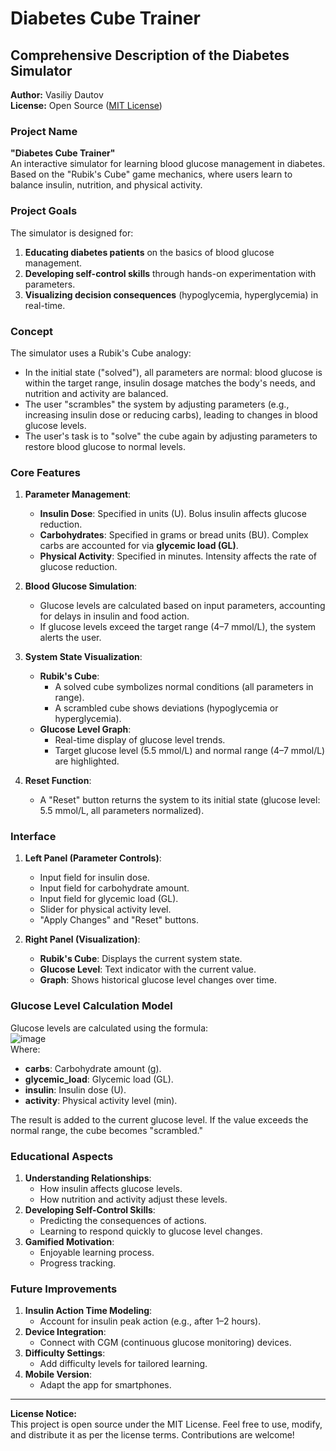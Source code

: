 # Diabetes Cube Trainer

## Comprehensive Description of the Diabetes Simulator

**Author:** Vasiliy Dautov  
**License:** Open Source ([MIT License](https://opensource.org/licenses/MIT))

### Project Name
**"Diabetes Cube Trainer"**  
An interactive simulator for learning blood glucose management in diabetes. Based on the "Rubik's Cube" game mechanics, where users learn to balance insulin, nutrition, and physical activity.

### Project Goals
The simulator is designed for:
1. **Educating diabetes patients** on the basics of blood glucose management.
2. **Developing self-control skills** through hands-on experimentation with parameters.
3. **Visualizing decision consequences** (hypoglycemia, hyperglycemia) in real-time.

### Concept
The simulator uses a Rubik's Cube analogy:
- In the initial state ("solved"), all parameters are normal: blood glucose is within the target range, insulin dosage matches the body's needs, and nutrition and activity are balanced.
- The user "scrambles" the system by adjusting parameters (e.g., increasing insulin dose or reducing carbs), leading to changes in blood glucose levels.
- The user's task is to "solve" the cube again by adjusting parameters to restore blood glucose to normal levels.

### Core Features
1. **Parameter Management**:
   - **Insulin Dose**: Specified in units (U). Bolus insulin affects glucose reduction.
   - **Carbohydrates**: Specified in grams or bread units (BU). Complex carbs are accounted for via **glycemic load (GL)**.
   - **Physical Activity**: Specified in minutes. Intensity affects the rate of glucose reduction.

2. **Blood Glucose Simulation**:
   - Glucose levels are calculated based on input parameters, accounting for delays in insulin and food action.
   - If glucose levels exceed the target range (4–7 mmol/L), the system alerts the user.

3. **System State Visualization**:
   - **Rubik's Cube**:
     - A solved cube symbolizes normal conditions (all parameters in range).
     - A scrambled cube shows deviations (hypoglycemia or hyperglycemia).
   - **Glucose Level Graph**:
     - Real-time display of glucose level trends.
     - Target glucose level (5.5 mmol/L) and normal range (4–7 mmol/L) are highlighted.

4. **Reset Function**:
   - A "Reset" button returns the system to its initial state (glucose level: 5.5 mmol/L, all parameters normalized).

### Interface
1. **Left Panel (Parameter Controls)**:
   - Input field for insulin dose.
   - Input field for carbohydrate amount.
   - Input field for glycemic load (GL).
   - Slider for physical activity level.
   - "Apply Changes" and "Reset" buttons.

2. **Right Panel (Visualization)**:
   - **Rubik's Cube**: Displays the current system state.
   - **Glucose Level**: Text indicator with the current value.
   - **Graph**: Shows historical glucose level changes over time.

### Glucose Level Calculation Model
Glucose levels are calculated using the formula:  
![image](https://github.com/user-attachments/assets/7552599a-d45f-462a-bd62-d11d39ee6b94)  
Where:
- **carbs**: Carbohydrate amount (g).
- **glycemic_load**: Glycemic load (GL).
- **insulin**: Insulin dose (U).
- **activity**: Physical activity level (min).

The result is added to the current glucose level. If the value exceeds the normal range, the cube becomes "scrambled."

### Educational Aspects
1. **Understanding Relationships**:
   - How insulin affects glucose levels.
   - How nutrition and activity adjust these levels.
2. **Developing Self-Control Skills**:
   - Predicting the consequences of actions.
   - Learning to respond quickly to glucose level changes.
3. **Gamified Motivation**:
   - Enjoyable learning process.
   - Progress tracking.

### Future Improvements
1. **Insulin Action Time Modeling**:
   - Account for insulin peak action (e.g., after 1–2 hours).
2. **Device Integration**:
   - Connect with CGM (continuous glucose monitoring) devices.
3. **Difficulty Settings**:
   - Add difficulty levels for tailored learning.
4. **Mobile Version**:
   - Adapt the app for smartphones.

---

**License Notice:**  
This project is open source under the MIT License. Feel free to use, modify, and distribute it as per the license terms. Contributions are welcome!

